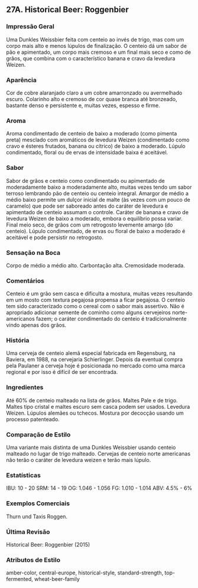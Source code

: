 ## 27A. Historical Beer: Roggenbier

### Impressão Geral

Uma Dunkles Weissbier feita com centeio ao invés de trigo, mas com um corpo mais alto e menos lúpulos de finalização. O centeio dá um sabor de pão e apimentado, um corpo mais cremoso e um final mais seco e como de grãos, que combina com o característico banana e cravo da levedura Weizen.

### Aparência

Cor de cobre alaranjado claro a um cobre amarronzado ou avermelhado escuro. Colarinho alto e cremoso de cor quase branca até bronzeado, bastante denso e persistente e, muitas vezes, espesso e firme.

### Aroma

Aroma condimentado de centeio de baixo a moderado (como pimenta preta) mesclado com aromáticos de levedura Weizen (condimentado como cravo e ésteres frutados, banana ou cítrico) de baixo a moderado. Lúpulo condimentado, floral ou de ervas de intensidade baixa é aceitável.

### Sabor

Sabor de grãos e centeio como condimentado ou apimentado de moderadamente baixo a moderadamente alto, muitas vezes tendo um sabor terroso lembrando pão de centeio ou centeio integral. Amargor de médio a médio baixo permite um dulçor inicial de malte (às vezes com um pouco de caramelo) que pode ser saboreado antes do caráter de levedura e apimentado de centeio assumam o controle. Caráter de banana e cravo de levedura Weizen de baixo a moderado, embora o equilíbrio possa variar. Final meio seco, de grãos com um retrogosto levemente amargo (do centeio). Lúpulo condimentado, de ervas ou floral de baixo a moderado é aceitável e pode persistir no retrogosto.

### Sensação na Boca

Corpo de médio a médio alto. Carbontação alta. Cremosidade moderada.

### Comentários

Centeio é um grão sem casca e dificulta a mostura, muitas vezes resultando em um mosto com textura pegajosa propensa a ficar pegajosa. O centeio tem sido caracterizado como o cereal com o sabor mais assertivo. Não é apropriado adicionar semente de cominho como alguns cervejeiros norte-americanos fazem; o caráter condimentado do centeio é tradicionalmente vindo apenas dos grãos.

### História

Uma cerveja de centeio alemã especial fabricada em Regensburg, na Baviera, em 1988, na cervejaria Schierlinger. Depois da eventual compra pela Paulaner a cerveja hoje é posicionada no mercado como uma marca regional e por isso é difícil de ser encontrada.

### Ingredientes

Até 60% de centeio malteado na lista de grãos. Maltes Pale e de trigo. Maltes tipo cristal e maltes escuro sem casca podem ser usados. Levedura Weizen. Lúpulos alemães ou tchecos. Mostura por decocção usando um processo patenteado.

### Comparação de Estilo

Uma variante mais distinta de uma Dunkles Weissbier usando centeio malteado no lugar de trigo malteado. Cervejas de centeio norte americanas não terão o caráter de levedura weizen e terão mais lúpulo.

### Estatísticas

IBU: 10 - 20
SRM: 14 - 19
OG: 1.046 - 1.056
FG: 1.010 - 1.014
ABV: 4.5% - 6%

### Exemplos Comerciais

Thurn und Taxis Roggen.

### Última Revisão

Historical Beer: Roggenbier (2015)

### Atributos de Estilo

amber-color, central-europe, historical-style, standard-strength, top-fermented, wheat-beer-family
